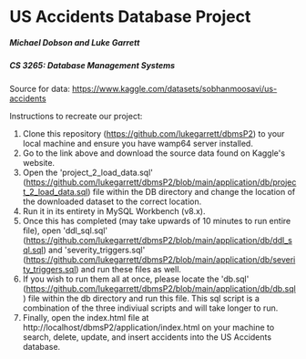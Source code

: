 # US Accidents Database Project
##### Michael Dobson and Luke Garrett
##### CS 3265: Database Management Systems

Source for data: https://www.kaggle.com/datasets/sobhanmoosavi/us-accidents

Instructions to recreate our project:
1. Clone this repository (https://github.com/lukegarrett/dbmsP2) to your local machine and ensure you have wamp64 server installed.
2. Go to the link above and download the source data found on Kaggle's website.
3. Open the 'project_2_load_data.sql' (https://github.com/lukegarrett/dbmsP2/blob/main/application/db/project_2_load_data.sql) file within the DB directory and change the location of the downloaded dataset to the correct location.
4. Run it in its entirety in MySQL Workbench (v8.x).
5. Once this has completed (may take upwards of 10 minutes to run entire file), open 'ddl_sql.sql' (https://github.com/lukegarrett/dbmsP2/blob/main/application/db/ddl_sql.sql) and 'severity_triggers.sql' (https://github.com/lukegarrett/dbmsP2/blob/main/application/db/severity_triggers.sql) and run these files as well. 
5. If you wish to run them all at once, please locate the 'db.sql' (https://github.com/lukegarrett/dbmsP2/blob/main/application/db/db.sql) file within the db directory and run this file. This sql script is a combination of the three indiviual scripts and will take longer to run. 
6. Finally, open the index.html file at http://localhost/dbmsP2/application/index.html on your machine to search, delete, update, and insert accidents into the US Accidents database.